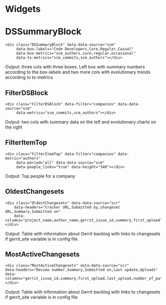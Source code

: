 
# Widgets

# DSSummaryBlock
```
<div class="DSSummaryBlock" data-data-source="scm"
     data-box-labels="Code Developers,Core,Regular,Casual"
     data-box-metrics="scm_authors,core,regular,occasional"
     data-ts-metrics="scm_commits,scm_authors"></div>
```
Output: three cols with three boxes. Left box with summary numbers according to the box-labels and two more cols with evolutionary trends according to ts-metrics

## FilterDSBlock
```
<div class="FilterDSBlock" data-filter="companies" data-data-source="scm"
     data-metrics="scm_commits,scm_authors"></div>
```

Output: two cols with summary data on the left and evolutionary charts on the right

## FilterItemTop

```
<div class="FilterItemTop" data-filter="companies" data-metric="authors"
     data-period="all" data-data-source="scm"
     data-people_links="true" data-height="340"></div>
```

Output: Top people for a company

## OldestChangesets

```
<div class="OldestChangesets" data-data-source="scr"
    data-headers="tracker URL,Submitted by,changeset URL,Summary,Submitted on"
    data-columns="project_name,author_name,gerrit_issue_id,summary,first_upload"></div>
```

Output: Table with information about Gerrit backlog with links to changesets if gerrit_site variable is in config file.

## MostActiveChangesets
```
<div class="MostActiveChangesets" data-data-source="scr"
data-headers="Review number,Summary,Submitted on,Last update,Uploads"
data-columns="gerrit_issue_id,summary,first_upload,last_upload,number_of_patchsets"></div>
```

Output: Table with information about Gerrit backlog with links to changesets if gerrit_site variable is in config file

